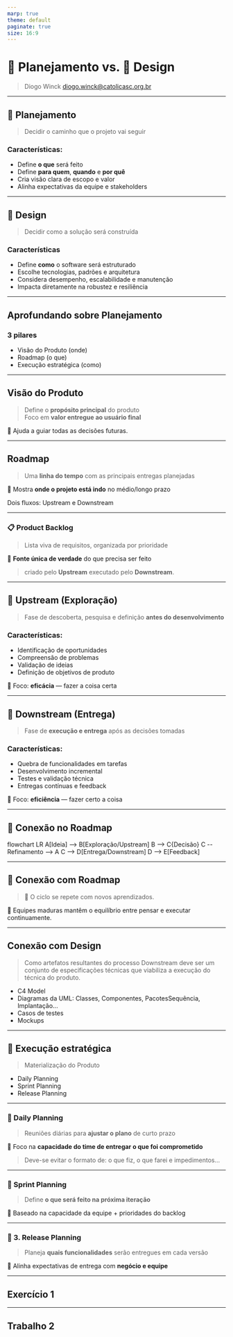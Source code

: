 ```yaml
---
marp: true
theme: default
paginate: true
size: 16:9
---
```


# 🧭 Planejamento vs. 🧩 Design
> Diogo Winck
> diogo.winck@catolicasc.org.br
---
## 🧭 **Planejamento**

> Decidir o caminho que o projeto vai seguir

### Características:

- Define **o que** será feito  
- Define **para quem**, **quando** e **por quê**  
- Cria visão clara de escopo e valor  
- Alinha expectativas da equipe e stakeholders 
  
---

## 🧩 **Design**

> Decidir como a solução será construída

### Características

- Define **como** o software será estruturado  
- Escolhe tecnologias, padrões e arquitetura  
- Considera desempenho, escalabilidade e manutenção  
- Impacta diretamente na robustez e resiliência

---

## **Aprofundando sobre Planejamento**

### 3 pilares

- Visão do Produto (onde)
- Roadmap (o que)
- Execução estratégica (como)

---

## Visão do Produto

> Define o **propósito principal** do produto  
> Foco em **valor entregue ao usuário final**

📌 Ajuda a guiar todas as decisões futuras.

---

## Roadmap

> Uma **linha do tempo** com as principais entregas planejadas

📌 Mostra **onde o projeto está indo** no médio/longo prazo

Dois fluxos: Upstream e Downstream

---

### 📋 Product Backlog

> Lista viva de requisitos, organizada por prioridade

📌 **Fonte única de verdade** do que precisa ser feito

> criado pelo **Upstream** executado pelo **Downstream**.

---

## 🔼 Upstream (Exploração)

> Fase de descoberta, pesquisa e definição **antes do desenvolvimento**

### Características:

- Identificação de oportunidades
- Compreensão de problemas
- Validação de ideias
- Definição de objetivos de produto

📌 Foco: **eficácia** — fazer a coisa certa

---

## 🔽 Downstream (Entrega)

> Fase de **execução e entrega** após as decisões tomadas

### Características:

- Quebra de funcionalidades em tarefas
- Desenvolvimento incremental
- Testes e validação técnica
- Entregas contínuas e feedback

📌 Foco: **eficiência** — fazer certo a coisa

---

## 🧭 Conexão no Roadmap

<div class="mermaid">
flowchart LR
  A[Ideia] --> B[Exploração/Upstream]
  B --> C{Decisão}
  C -- Refinamento --> A
  C --> D[Entrega/Downstream]
  D --> E[Feedback]
</div>

---

## 🧭 Conexão com Roadmap
> 🔁 O ciclo se repete com novos aprendizados.

📌 Equipes maduras mantêm o equilíbrio entre pensar e executar continuamente.

---

## Conexão com Design

> Como artefatos resultantes do processo  Downstream deve ser um conjunto de especificações técnicas que viabiliza a execução do técnica do produto.
- C4 Model
- Diagramas da UML:  Classes, Componentes, PacotesSequência, Implantação...
- Casos de testes
- Mockups

---

## 🚀 Execução estratégica 
> Materialização do Produto
-  Daily Planning
-  Sprint Planning
-  Release Planning  

---

### 🧩 Daily Planning

> Reuniões diárias para **ajustar o plano** de curto prazo

📌 Foco na **capacidade do time de entregar o que foi comprometido**

> Deve-se evitar o formato de: o que fiz, o que farei e impedimentos...

---

### 🔁 Sprint Planning

> Define **o que será feito na próxima iteração**

📌 Baseado na capacidade da equipe + prioridades do backlog

---

### 🚀 3. Release Planning

> Planeja **quais funcionalidades** serão entregues em cada versão

📌 Alinha expectativas de entrega com **negócio e equipe**

---

## Exercício 1

---

## Trabalho 2

